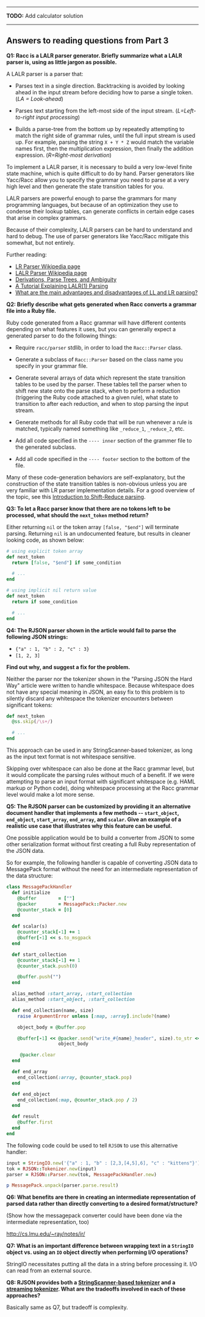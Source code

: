 -----

**TODO:** Add calculator solution

----

## Answers to reading questions from Part 3

**Q1: Racc is a LALR parser generator. Briefly summarize what a LALR
parser is, using as little jargon as possible.**

A LALR parser is a parser that:

* Parses text in a single direction. Backtracking is avoided by
looking ahead in the input stream before deciding how to 
parse a single token. (*LA = Look-ahead*)

* Parses text starting from the left-most side of the input stream.
 (*L=Left-to-right input processing*)

* Builds a parse-tree from the bottom up by repeatedly attempting to match 
the right side of grammar rules, until the full input stream is used up.
For example, parsing the string `X + Y * Z` would match
the variable names first, then the multiplication expression, then
finally the addition expression. (*R=Right-most derivation*)

To implement a LALR parser, it is necessary to build a very low-level
finite state machine, which is quite difficult to do by hand. Parser
generators like Yacc/Racc allow you to specify the grammar you need
to parse at a very high level and then generate the state transition
tables for you.

LALR parsers are powerful enough to parse the grammars for 
many programming languages, but because of an optimization
they use to condense their lookup tables, can generate
conflicts in certain edge cases that arise in complex grammars.

Because of their complexity, LALR parsers can be hard to understand
and hard to debug. The use of parser generators like Yacc/Racc
mitigate this somewhat, but not entirely.

Further reading:

* [LR Parser Wikipedia page](http://en.wikipedia.org/wiki/LR_parser)
* [LALR Parser Wikipedia page](http://en.wikipedia.org/wiki/LALR_parser)
* [Derivations, Parse Trees, and Ambiguity](http://www.cs.utsa.edu/~wagner/CS3723/grammar/grammars2.html)
* [A Tutorial Explaining LALR(1) Parsing](http://web.cs.dal.ca/~sjackson/lalr1.html)
* [What are the main advantages and disadvantages of LL and LR parsing?](http://programmers.stackexchange.com/a/19637)

**Q2: Briefly describe what gets generated when Racc converts a grammar
file into a Ruby file.**

Ruby code generated from a Racc grammar will have different contents
depending on what features it uses, but you can generally expect
a generated parser to do the following things:

* Require `racc/parser` stdlib, in order to load the `Racc::Parser` class.

* Generate a subclass of `Racc::Parser` based on the class name you specify in
your grammar file.

* Generate several arrays of data which represent the state transition 
tables to be used by the parser. These tables tell the parser when to shift 
new state onto the parse stack, when to perform a reduction (triggering the 
Ruby code attached to a given rule), what state to transition to after 
each reduction, and when to stop parsing the input stream.

* Generate methods for all Ruby code that will be run whenever a rule 
is matched, typically named something like `_reduce_1`, `_reduce_2`, etc.

* Add all code specified in the `---- inner` section of the grammer file to the
generated subclass.

* Add all code specified in the `---- footer` section to the bottom of the file.

Many of these code-generation behaviors are self-explanatory, but the 
construction of the state transition tables is non-obvious unless you are 
very familiar with LR parser implementation details. For a good overview of 
the topic, see this 
[Introduction to Shift-Reduce parsing](http://www.cs.binghamton.edu/~zdu/parsdemo/srintro.html).

**Q3: To let a Racc parser know that there are no tokens left to 
be processed, what should the `next_token` method return?**

Either returning `nil` or the token array `[false, "$end"]` will terminate
parsing. Returning `nil` is an undocumented feature, but results in
cleaner looking code, as shown below:

```ruby
# using explicit token array
def next_token
  return [false, "$end"] if some_condition

  # ...
end

# using implicit nil return value
def next_token
  return if some_condition

  # ... 
end
```

**Q4: The RJSON parser shown in the article would fail to parse 
the following JSON strings:**

* `{"a" : 1, "b" : 2, "c" : 3}`
* `[1, 2, 3]`

**Find out why, and suggest a fix for the problem.**

Neither the parser nor the tokenizer shown in the "Parsing JSON the Hard Way"
article were written to handle whitespace. Because whitespace does not have
any special meaning in JSON, an easy fix to this problem is to silently
discard any whitespace the tokenizer encounters between significant tokens:

```ruby
def next_token
  @ss.skip(/\s+/)

  # ...
end
```

This approach can be used in any StringScanner-based tokenizer, as long as
the input text format is not whitespace sensitive.

Skipping over whitespace can also be done at the Racc grammar level, but it
would complicate the parsing rules without much of a benefit. If we were
attempting to parse an input format with significant whitespace (e.g.
HAML markup or Python code), doing whitespace processing at the Racc
grammar level would make a lot more sense.

**Q5: The RJSON parser can be customized by providing it an alternative
document handler that implements a few methods -- `start_object`,
`end_object`, `start_array`, `end_array`, and `scalar`. Give an example of a
realistic use case that illustrates why this feature can be useful.**

One possible application would be to build a converter from JSON to
some other serialization format without first creating a full Ruby
representation of the JSON data.

So for example, the following handler is capable of converting JSON data 
to MessagePack format without the need for an intermediate representation 
of the data structure:

```ruby
class MessagePackHandler
  def initialize
    @buffer        = [""]
    @packer        = MessagePack::Packer.new
    @counter_stack = [0]
  end

  def scalar(s)
    @counter_stack[-1] += 1
    @buffer[-1] << s.to_msgpack
  end

  def start_collection
    @counter_stack[-1] += 1
    @counter_stack.push(0)

    @buffer.push("")
  end

  alias_method :start_array, :start_collection
  alias_method :start_object, :start_collection

  def end_collection(name, size)
    raise ArgumentError unless [:map, :array].include?(name)

    object_body = @buffer.pop

    @buffer[-1] << @packer.send("write_#{name}_header", size).to_str <<
                   object_body

     @packer.clear
  end

  def end_array
    end_collection(:array, @counter_stack.pop)
  end

  def end_object
    end_collection(:map, @counter_stack.pop / 2)
  end

  def result
    @buffer.first
  end
end
```

The following code could be used to tell `RJSON` to use this 
alternative handler:

```ruby
input = StringIO.new('{"a" : 1, "b" : [2,3,[4,5],6], "c" : "kittens"}')
tok = RJSON::Tokenizer.new(input)
parser = RJSON::Parser.new(tok, MessagePackHandler.new)

p MessagePack.unpack(parser.parse.result)
```

**Q6: What benefits are there in creating an intermediate representation
of parsed data rather than directly converting to a desired format/structure?**

(Show how the messagepack converter could have been done via the intermediate
representation, too)

http://cs.lmu.edu/~ray/notes/ir/

**Q7: What is an important difference between wrapping text in a `StringIO` object 
vs. using an `IO` object directly when performing I/O operations?**

StringIO necessitates putting all the data in a string before processing it. I/O
can read from an external source.

**Q8: RJSON provides both a [StringScanner-based
tokenizer](https://github.com/tenderlove/rjson/blob/master/lib/rjson/tokenizer.rb)
and a [streaming
tokenizer](https://github.com/tenderlove/rjson/blob/master/lib/rjson/stream_tokenizer.rb).
What are the tradeoffs involved in each of these approaches?**

Basically same as Q7, but tradeoff is complexity.
